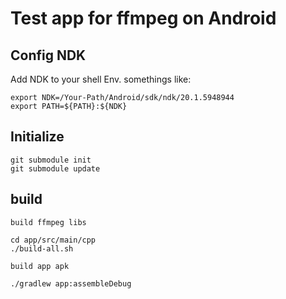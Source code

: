 # Test app for ffmpeg on Android

## Config NDK
Add NDK to your shell Env. somethings like:  
```shell script
export NDK=/Your-Path/Android/sdk/ndk/20.1.5948944
export PATH=${PATH}:${NDK}
```


## Initialize

```shell script
git submodule init
git submodule update

```

## build

`build ffmpeg libs`  
```shell script
cd app/src/main/cpp
./build-all.sh

```
`build app apk`  
```shell script
./gradlew app:assembleDebug
```
